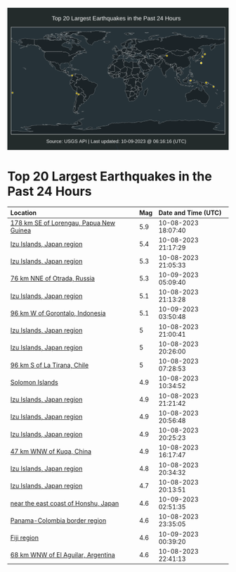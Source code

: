 ![Map](./map.png)

# Top 20 Largest Earthquakes in the Past 24 Hours

| Location | Mag | Date and Time (UTC) |
|:---|:---|:---|
| [178 km SE of Lorengau, Papua New Guinea](https://earthquake.usgs.gov/earthquakes/eventpage/us6000le27) | 5.9 | 10-08-2023 18:07:40 |
| [Izu Islands, Japan region](https://earthquake.usgs.gov/earthquakes/eventpage/us6000le3k) | 5.4 | 10-08-2023 21:17:29 |
| [Izu Islands, Japan region](https://earthquake.usgs.gov/earthquakes/eventpage/us6000le2y) | 5.3 | 10-08-2023 21:05:33 |
| [76 km NNE of Otrada, Russia](https://earthquake.usgs.gov/earthquakes/eventpage/us6000le6f) | 5.3 | 10-09-2023 05:09:40 |
| [Izu Islands, Japan region](https://earthquake.usgs.gov/earthquakes/eventpage/us6000le3r) | 5.1 | 10-08-2023 21:13:28 |
| [96 km W of Gorontalo, Indonesia](https://earthquake.usgs.gov/earthquakes/eventpage/us6000le5w) | 5.1 | 10-09-2023 03:50:48 |
| [Izu Islands, Japan region](https://earthquake.usgs.gov/earthquakes/eventpage/us6000le3e) | 5 | 10-08-2023 21:00:41 |
| [Izu Islands, Japan region](https://earthquake.usgs.gov/earthquakes/eventpage/at00s288rc) | 5 | 10-08-2023 20:26:00 |
| [96 km S of La Tirana, Chile](https://earthquake.usgs.gov/earthquakes/eventpage/us6000ldz5) | 5 | 10-08-2023 07:28:53 |
| [Solomon Islands](https://earthquake.usgs.gov/earthquakes/eventpage/us6000le05) | 4.9 | 10-08-2023 10:34:52 |
| [Izu Islands, Japan region](https://earthquake.usgs.gov/earthquakes/eventpage/us6000le3x) | 4.9 | 10-08-2023 21:21:42 |
| [Izu Islands, Japan region](https://earthquake.usgs.gov/earthquakes/eventpage/us6000le3u) | 4.9 | 10-08-2023 20:56:48 |
| [Izu Islands, Japan region](https://earthquake.usgs.gov/earthquakes/eventpage/us6000le2t) | 4.9 | 10-08-2023 20:25:23 |
| [47 km WNW of Kuqa, China](https://earthquake.usgs.gov/earthquakes/eventpage/us6000le1y) | 4.9 | 10-08-2023 16:17:47 |
| [Izu Islands, Japan region](https://earthquake.usgs.gov/earthquakes/eventpage/us6000le3i) | 4.8 | 10-08-2023 20:34:32 |
| [Izu Islands, Japan region](https://earthquake.usgs.gov/earthquakes/eventpage/us6000le2p) | 4.7 | 10-08-2023 20:13:51 |
| [near the east coast of Honshu, Japan](https://earthquake.usgs.gov/earthquakes/eventpage/us6000le5d) | 4.6 | 10-09-2023 02:51:35 |
| [Panama-Colombia border region](https://earthquake.usgs.gov/earthquakes/eventpage/us6000le4f) | 4.6 | 10-08-2023 23:35:05 |
| [Fiji region](https://earthquake.usgs.gov/earthquakes/eventpage/us6000le4q) | 4.6 | 10-09-2023 00:39:20 |
| [68 km WNW of El Aguilar, Argentina](https://earthquake.usgs.gov/earthquakes/eventpage/us6000le44) | 4.6 | 10-08-2023 22:41:13 |
